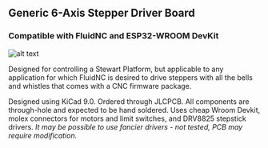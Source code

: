 ## Generic 6-Axis Stepper Driver Board
### Compatible with FluidNC and ESP32-WROOM DevKit

![alt text](https://github.com/fnndyl/Generic-FluidNC-6-Stepper/PCB_layout.png "PCB Layout")

Designed for controlling a Stewart Platform, but applicable to any application for which FluidNC is desired to drive steppers with all the bells and whistles that comes with a CNC firmware package. 

Designed using KiCad 9.0. Ordered through JLCPCB. All components are through-hole and expected to be hand soldered. Uses cheap Wroom Devkit, molex connectors for motors and limit switches, and DRV8825 stepstick drivers. *It may be possible to use fancier drivers - not tested, PCB may require modification.*
